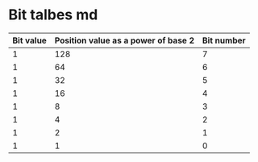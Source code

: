 # Bit talbes md

| Bit value | Position value as a power of base 2 | Bit number |
|-----------|-------------------------------------|------------|
| 1         | 128                                 | 7          |
| 1         | 64                                  | 6          |
| 1         | 32                                  | 5          |
| 1         | 16                                  | 4          |
| 1         | 8                                   | 3          |
| 1         | 4                                   | 2          |
| 1         | 2                                   | 1          |
| 1         | 1                                   | 0          |

